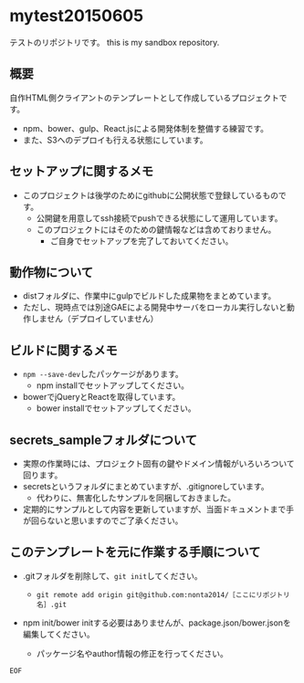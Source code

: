 # mytest20150605
テストのリポジトリです。 this is my sandbox repository.


## 概要

自作HTML側クライアントのテンプレートとして作成しているプロジェクトです。
- npm、bower、gulp、React.jsによる開発体制を整備する練習です。
- また、S3へのデプロイも行える状態にしています。

## セットアップに関するメモ

- このプロジェクトは後学のためにgithubに公開状態で登録しているものです。
	- 公開鍵を用意してssh接続でpushできる状態にして運用しています。
	- このプロジェクトにはそのための鍵情報などは含めておりません。
		- ご自身でセットアップを完了しておいてください。

## 動作物について

- distフォルダに、作業中にgulpでビルドした成果物をまとめています。
- ただし、現時点では別途GAEによる開発中サーバをローカル実行しないと動作しません（デプロイしていません）


## ビルドに関するメモ

- `npm --save-dev`したパッケージがあります。
	- npm installでセットアップしてください。
- bowerでjQueryとReactを取得しています。
	- bower installでセットアップしてください。


## secrets_sampleフォルダについて

- 実際の作業時には、プロジェクト固有の鍵やドメイン情報がいろいろついて回ります。
- secretsというフォルダにまとめていますが、.gitignoreしています。
	- 代わりに、無害化したサンプルを同梱しておきました。
- 定期的にサンプルとして内容を更新していますが、当面ドキュメントまで手が回らないと思いますのでご了承ください。


## このテンプレートを元に作業する手順について

- .gitフォルダを削除して、`git init`してください。
	- `git remote add origin git@github.com:nonta2014/［ここにリポジトリ名］.git`

- npm init/bower initする必要はありませんが、package.json/bower.jsonを編集してください。
	- パッケージ名やauthor情報の修正を行ってください。



`EOF`
